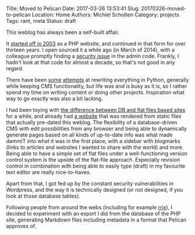 Title: Moved to Pelican
Date: 2017-03-26 13:53:41
Slug: 20170326-moved-to-pelican
Location: Home
Authors: Michiel Scholten
Category: projects
Tags: rant, meta
Status: draft

This weblog has always been a self-built affair.

It [started off in 2003]({filename}20031221-my-very-own-rantbox.md) as a PHP website, and continued in that form for over thirteen years. I open sourced it a while ago (in March of 2014), with a colleague promptly finding a [security issue](https://github.com/aquatix/dammit/commit/348c185f40fac8988ffd5b9b20fc1106766bbe68) in the admin code. Frankly, I hadn't look at that code for almost a decade, so that's not good in any regard.

There have been [some]({filename}20151221-dammit-12-years-of-rants.md) [attempts]({filename}20141222-eleven-years-and-counting.md) at rewriting everything in Python, generally while keeping CMS functionality, but life was and is busy as it is, so I rather spend my time on writing content or doing other projects. Inspiration what way to go exactly was also a bit lacking.

I had been toying with [the difference between DB and flat files based sites]({filename}20140810-website-framework-database-driven-or-flat-files.md) for a while, and already had [a website](https://aquariusoft.org) that was rendered from static files that actually pre-dated this weblog. The flexibility of a database-driven CMS with edit possibilities from any browser and being able to dynamically generate pages based on all kinds of up-to-date info was what made dammIT into what it was in the first place, with a sidebar with blogmarks (links to articles and websites I wanted to share with the world) and more. Being able to have a simple set of flat files under a well-functioning version control system is the upside of the flat-file approach. Especially revision control in combination with being able to easily type (draft) in my favourite text editor are really nice-to-haves.

Apart from that, I got fed up by the constant security vulnerabilities in Wordpress, and the way it is technically designed (or not designed, if you look at those database tables).

Following people from around the webs (including for example [rrix](http://rix.si/blog/2013/06/04/moved-to-pelican/)), I decided to experiment with an export I did from the database of the PHP site, generating Markdown files including metadata in a format that Pelican approves of.
